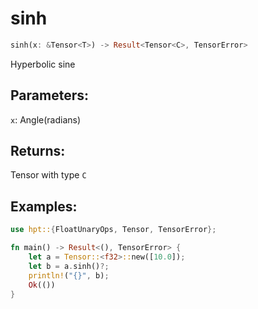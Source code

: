 # sinh
```rust
sinh(x: &Tensor<T>) -> Result<Tensor<C>, TensorError>
```
Hyperbolic sine
## Parameters:
`x`: Angle(radians)
## Returns:
Tensor with type `C`
## Examples:
```rust
use hpt::{FloatUnaryOps, Tensor, TensorError};

fn main() -> Result<(), TensorError> {
    let a = Tensor::<f32>::new([10.0]);
    let b = a.sinh()?;
    println!("{}", b);
    Ok(())
}
```